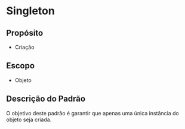 # Singleton

## Propósito 
- Criação 

## Escopo 
- Objeto

## Descrição do Padrão 
O objetivo deste padrão é garantir que apenas uma única instância do objeto seja criada. 
